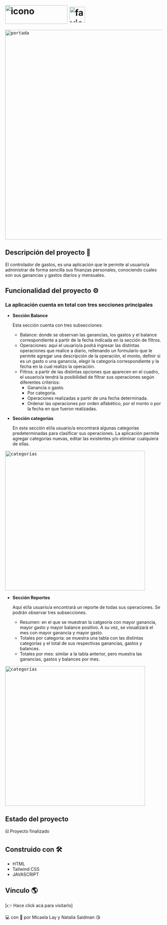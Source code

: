 # <img src="https://user-images.githubusercontent.com/107443979/200843482-6d97f11b-4a32-4678-9c66-c36b10c643d2.png" alt="icono" width="200" height="60" align="center"/> <img src="https://user-images.githubusercontent.com/107443979/200843957-d8cb336a-a1b5-418d-a539-187d0388d0f9.png" alt="favicon" width="50" height="50" align="center"/> 
<kbd><img src="https://user-images.githubusercontent.com/107443979/200853348-526afb77-e748-4576-acf2-d609c35e9037.png" alt="portada" width="675" heigth="480"/></kbd>

## Descripción del proyecto 📌
El controlador de gastos, es una aplicación que le permite al usuario/a administrar de forma sencilla sus finanzas personales, conociendo cuales son sus ganancias y gastos diarios y mensuales.

## Funcionalidad del proyecto ⚙️
### La aplicación cuenta en total con tres secciones principales    
    
- **Sección Balance**
    
   Esta sección cuenta con tres subsecciones:
  - Balance: donde se observan las ganancias, los gastos y el balance correspondiente a partir de la fecha indicada en la sección de filtros.
  - Operaciones: aquí el usuario/a podrá ingresar las distintas operaciones que realice a diario, rellenando un formulario que le permite agregar una descripción de la operación, el monto, definir si es un gasto o una ganancia, elegir la categoría correspondiente y la fecha en la cual realizo la operación.
  - Filtros: a partir de las distintas opciones que aparecen en el cuadro, el usuario/a tendrá la posibilidad de filtrar sus operaciones según diferentes criterios: 
      - Ganancia o gasto.
      - Por categoría.
      - Operaciones realizadas a partir de una fecha determinada.
      - Ordenar las operaciones por orden alfabético, por el monto o por la fecha en que fueron realizadas.
          
 - **Sección categorias**   
     
     En esta sección el/la usuario/a encontrará algunas categorías predeterminadas para clasificar sus operaciones. La aplicación permite agregar categorías nuevas, editar las existentes y/o eliminar cualquiera de ellas.
         
<kbd><img src="https://user-images.githubusercontent.com/107443979/200854452-dbddca68-65d3-4575-b9fd-ad7294b6532f.png" alt="categorías" width="450" heigth="325"/></kbd>
        
 - **Sección Reportes**    
     
     Aquí el/la usuario/a encontrará un reporte de todas sus operaciones. Se podrán observar tres subsecciones.     
     - Resumen: en el que se muestran la catgeoria con mayor ganancia, mayor gasto y mayor balance positivo. A su vez, se visualizará el mes con mayor ganancia y mayor gasto.
     - Totales por categoría: se muestra una tabla con las distintas categorías y el total de sus respectivas ganancias, gastos y balances.
     - Totales por mes: similar a la tabla anterior, pero muestra las ganancias, gastos y balances por mes.    
         
<kbd><img src="https://user-images.githubusercontent.com/107443979/200855269-715c5161-12b6-4438-8920-3d9cf6becd22.png" alt="categorías" width="450" heigth="325"/></kbd>

## Estado del proyecto 
☑️ Proyecto finalizado

## Construido con 🛠
- HTML
- Tailwind CSS
- JAVASCRIPT    

## Vínculo 🌎
[👉 Hace click acá para visitarlo]         
     
         
             
💻 con &#128154; por Micaela Lay y Natalia Saidman 😘
